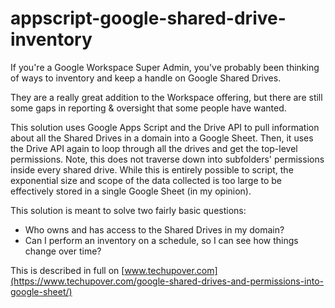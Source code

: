 # appscript-google-shared-drive-inventory
If you're a Google Workspace Super Admin, you've probably been thinking of ways to inventory and keep a handle on Google Shared Drives. 

They are a really great addition to the Workspace offering, but there are still some gaps in reporting &amp; oversight that some people have wanted. 

This solution uses Google Apps Script and the Drive API to pull information about all the Shared Drives in a domain into a Google Sheet. Then, it uses the Drive API again to loop through all the drives and get the top-level permissions. Note, this does not traverse down into subfolders' permissions inside every shared drive. While this is entirely possible to script, the exponential size and scope of the data collected is too large to be effectively stored in a single Google Sheet (in my opinion). 

This solution is meant to solve two fairly basic questions: 

 - Who owns and has access to the Shared Drives in my domain? 
 - Can I perform an inventory on a schedule, so I can see how things change over time?

This is described in full on [www.techupover.com](https://www.techupover.com/google-shared-drives-and-permissions-into-google-sheet/)
